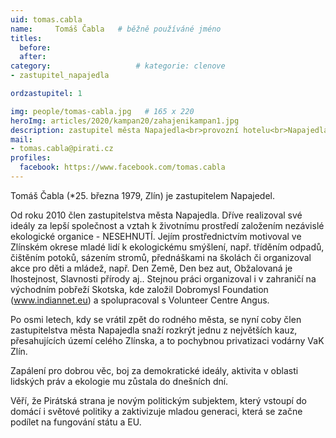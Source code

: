 ```yaml
---
uid: tomas.cabla
name:     Tomáš Čabla  	# běžně používáné jméno
titles:
  before: 
  after:
category:                   # kategorie: clenove
- zastupitel_napajedla

ordzastupitel: 1

img: people/tomas-cabla.jpg   # 165 x 220
heroImg: articles/2020/kampan20/zahajenikampan1.jpg
description: zastupitel města Napajedla<br>provozní hotelu<br>Napajedla # kratký popis, max 160 znaků
mail:
- tomas.cabla@pirati.cz
profiles:
  facebook: https://www.facebook.com/tomas.cabla
---
```


Tomáš Čabla (*25. března 1979, Zlín) je zastupitelem Napajedel.

Od roku 2010 člen zastupitelstva města Napajedla. Dříve realizoval své ideály za lepší společnost a vztah k životnímu prostředí založením nezávislé ekologické organice - NESEHNUTÍ. Jejím prostřednictvím motivoval ve Zlínském okrese mladé lidí k ekologickému smýšlení, např. tříděním odpadů, čištěním potoků, sázením stromů, přednáškami na školách či organizoval akce pro děti a mládež, např. Den Země, Den bez aut, Obžalovaná je lhostejnost, Slavnosti přírody aj.. Stejnou práci organizoval i v zahraničí na východním pobřeží Skotska, kde založil Dobromysl Foundation (www.indiannet.eu) a spolupracoval s Volunteer Centre Angus.

Po osmi letech, kdy se vrátil zpět do rodného města, se nyní coby člen zastupitelstva města Napajedla snaží rozkrýt jednu z největších kauz, přesahujících území celého Zlínska, a to pochybnou privatizaci vodárny VaK Zlín.

Zapálení pro dobrou věc, boj za demokratické ideály, aktivita v oblasti lidských práv a ekologie mu zůstala do dnešních dní.

Věří, že Pirátská strana je novým politickým subjektem, který vstoupí do domácí i světové politiky a zaktivizuje mladou generaci, která se začne podílet na fungování státu a EU.
